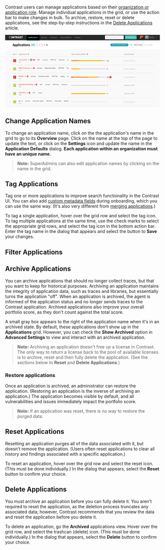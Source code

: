 <!--
title: "Managing Applications"
description: "Overview of the core operations for an application from the action bar."
tags: "user ui application manage archiving restoring resetting deleting"
-->

Contrast users can manage applications based on their [organization or application role](admin-manageorgsroleperm.html#roles). Manage individual applications in the grid, or use the action bar to make changes in bulk. To archive, restore, reset or delete applications, see the step-by-step instructions in the [Delete Applications](user-appsmanage.html#delete) article.  

<a href="assets/images/Applications-grid.png" rel="lightbox" title="See all of your applications in the grid"><img class="thumbnail" src="assets/images/Applications-grid.png"/></a>

## Change Application Names 

To change an application name, click on the the application's name in the grid to go to its **Overview** page. Click on the name at the top of the page to update the text, or click on the **Settings** icon and update the name in the **Application Defaults** dialog. **Each application within an organization must have an unique name.** 

> **Note:** SuperAdmins can also edit application names by clicking on the name in the grid. 

## Tag Applications

Tag one or more applications to improve search functionality in the Contrast UI. You can also add [custom metadata fields](admin-orgsettings.html#app-defaults) during onboarding, which you can use the same way. (It's also very different from [merging applications](user-appsmanage.html#merge).)

To tag a single application, hover over the grid row and select the tag icon. To tag multiple applications at the same time, use the check marks to select the appropriate grid rows, and select the tag icon in the bottom action bar. Enter the tag name in the dialog that appears and select the button to **Save** your changes.

## Filter Applications 



## Archive Applications

You can archive applications that should no longer collect traces, but that you want to keep for historical purposes. Archiving an application maintains the integrity of application data, such as traces and libraries, but essentially turns the application "off". When an application is archived, the agent is informed of the application status and no longer sends traces to the Contrast application. Archived applications also improve your overall portfolio score, as they don't count against the total score. 

A small gray box appears to the right of the application name when it's in an archived state. By default, these applications don't show up in the **Applications** grid. However, you can check the **Show Archived** option in **Advanced Settings** to view and interact with an archived application.

> **Note:** Archiving an application doesn't free up a license in Contrast. The only way to return a license back to the pool of available licenses is to archive, reset and then fully delete the application. (See the sections below to **Reset** and **Delete Applications**.)

### Restore applications 

Once an application is archived, an administrator can restore the application. (Restoring an application is the inverse of archiving an application.) The application becomes visible by default, and all vulnerabilities and issues immediately impact the portfolio score.

> **Note:** If an application was reset, there is no way to restore the purged data. 

## Reset Applications

Resetting an application purges all of the data associated with it, but doesn't remove the application. (Users often reset applications to clear all history and findings associated with a specific application.)

To reset an application, hover over the grid row and select the reset icon. (This must be done individually.) In the dialog that appears, select the **Reset** button to confirm your choice. 

## Delete Applications 

You must archive an application before you can fully delete it. You aren't required to reset the application, as the deletion process truncates any associated data; however, Contrast recommends that you review the data and reset the application before you delete it. 

To delete an application, go the **Archived** applications view. Hover over the grid row, and select the trashcan (delete) icon. (This must be done individually.) In the dialog that appears, select the **Delete** button to confirm your choice. 


